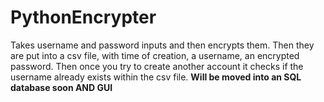 # PythonEncrypter
Takes username and password inputs and then encrypts them. Then they are put into a csv file, with time of creation, a username, an encrypted password. Then once you try to create another account it checks if the username already exists within the csv file. **Will be moved into an SQL database soon AND GUI**
